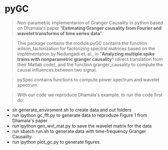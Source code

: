 # pyGC
> Non-parametric implementarion of Granger Causality in python based on Dhamala's paper "__Estimating Granger causality from Fourier and wavelet transforms of time series data__".

> This package contains the module pyGC contains the function wilson_factorization for factorizing spectral matrices based on the implementation by Nedungadi et. al., in "__Analyzing multiple spike trains with nonparametric granger causality__" (direct translation from their Matlab code), and the function granger_causality to compute the causal influences between two signal.

> pySpec contains functions to compute power spectrum and wavelet spectrum.

> With our code we reproduce Dhamala's example, to run the code first do:

* sh generate_enviroment.sh to create data and out folders
* run ipython gc_fft.py to generate data to reproduze Figure 1 from Dhamala's paper
* run ipython gen_wvl_mat.py to save the wavelet matrix for the data
* run sbatch run.sh to generate data with time-frequency Granger Causality.
* run ipython plot_gc.py to generate figures.
